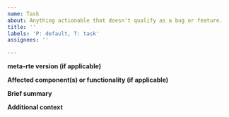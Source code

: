 ```yaml
---
name: Task
about: Anything actionable that doesn't qualify as a bug or feature.
title: ''
labels: 'P: default, T: task'
assignees: ''

---
```


**meta-rte version (if applicable)**
<!--(The version of meta-rte you're using (e.g., `v0.2.0`))-->


**Affected component(s) or functionality (if applicable)**
<!--(If applicable, the component or functionality of the system that this task concerns.)-->


**Brief summary**
<!--(A clear and concise summary of the task that should be done.)-->


**Additional context**
<!--(Add any other context about the problem here.)-->
